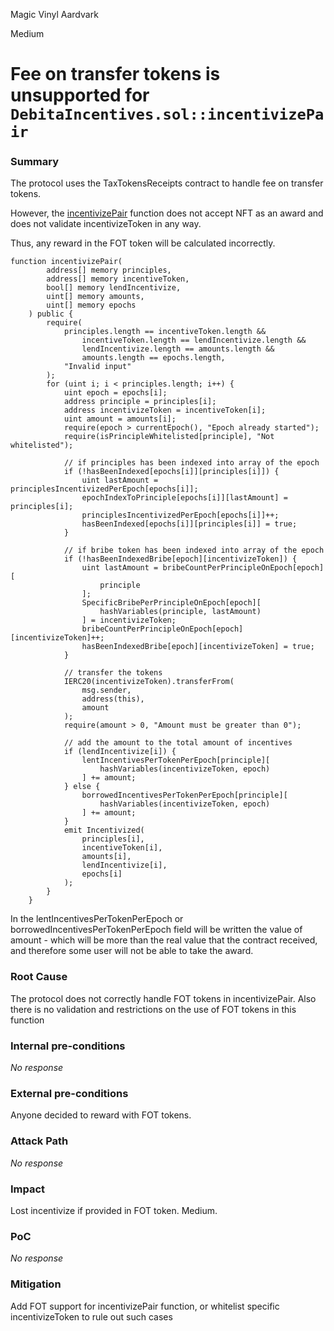 Magic Vinyl Aardvark

Medium

# Fee on transfer tokens is unsupported for `DebitaIncentives.sol::incentivizePair`

### Summary

The protocol uses the TaxTokensReceipts contract to handle fee on transfer tokens.

However, the [incentivizePair](https://github.com/sherlock-audit/2024-11-debita-finance-v3/blob/main/Debita-V3-Contracts/contracts/DebitaIncentives.sol#L225) function does not accept NFT as an award and does not validate incentivizeToken in any way.

Thus, any reward in the FOT token will be calculated incorrectly.
```solidity
function incentivizePair(
        address[] memory principles,
        address[] memory incentiveToken,
        bool[] memory lendIncentivize,
        uint[] memory amounts,
        uint[] memory epochs
    ) public {
        require(
            principles.length == incentiveToken.length &&
                incentiveToken.length == lendIncentivize.length &&
                lendIncentivize.length == amounts.length &&
                amounts.length == epochs.length,
            "Invalid input"
        );
        for (uint i; i < principles.length; i++) {
            uint epoch = epochs[i];
            address principle = principles[i];
            address incentivizeToken = incentiveToken[i];
            uint amount = amounts[i];
            require(epoch > currentEpoch(), "Epoch already started");
            require(isPrincipleWhitelisted[principle], "Not whitelisted");

            // if principles has been indexed into array of the epoch
            if (!hasBeenIndexed[epochs[i]][principles[i]]) {
                uint lastAmount = principlesIncentivizedPerEpoch[epochs[i]];
                epochIndexToPrinciple[epochs[i]][lastAmount] = principles[i];
                principlesIncentivizedPerEpoch[epochs[i]]++;
                hasBeenIndexed[epochs[i]][principles[i]] = true;
            }

            // if bribe token has been indexed into array of the epoch
            if (!hasBeenIndexedBribe[epoch][incentivizeToken]) {
                uint lastAmount = bribeCountPerPrincipleOnEpoch[epoch][
                    principle
                ];
                SpecificBribePerPrincipleOnEpoch[epoch][
                    hashVariables(principle, lastAmount)
                ] = incentivizeToken;
                bribeCountPerPrincipleOnEpoch[epoch][incentivizeToken]++;
                hasBeenIndexedBribe[epoch][incentivizeToken] = true;
            }

            // transfer the tokens
            IERC20(incentivizeToken).transferFrom(
                msg.sender,
                address(this),
                amount
            );
            require(amount > 0, "Amount must be greater than 0");

            // add the amount to the total amount of incentives
            if (lendIncentivize[i]) {
                lentIncentivesPerTokenPerEpoch[principle][
                    hashVariables(incentivizeToken, epoch)
                ] += amount;
            } else {
                borrowedIncentivesPerTokenPerEpoch[principle][
                    hashVariables(incentivizeToken, epoch)
                ] += amount;
            }
            emit Incentivized(
                principles[i],
                incentiveToken[i],
                amounts[i],
                lendIncentivize[i],
                epochs[i]
            );
        }
    }
```
In the lentIncentivesPerTokenPerEpoch or borrowedIncentivesPerTokenPerEpoch field will be written the value of amount - which will be more than the real value that the contract received, and therefore some user will not be able to take the award.



### Root Cause

The protocol does not correctly handle FOT tokens in incentivizePair. Also there is no validation and restrictions on the use of FOT tokens in this function

### Internal pre-conditions

_No response_

### External pre-conditions

Anyone decided to reward with FOT tokens.

### Attack Path

_No response_

### Impact

Lost incentivize if provided in FOT token. Medium.

### PoC

_No response_

### Mitigation

Add FOT support for incentivizePair function, or whitelist specific incentivizeToken to rule out such cases